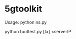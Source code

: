 # 5gtoolkit
Usage: 
python ns.py <serverIP> <serverPort>
  
python tputtest.py [tx] <serverIP <serverPort>

